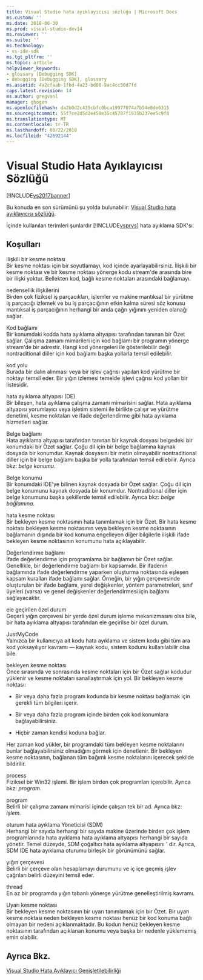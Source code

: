 ```yaml
---
title: Visual Studio hata ayıklayıcısı sözlüğü | Microsoft Docs
ms.custom: ''
ms.date: 2018-06-30
ms.prod: visual-studio-dev14
ms.reviewer: ''
ms.suite: ''
ms.technology:
- vs-ide-sdk
ms.tgt_pltfrm: ''
ms.topic: article
helpviewer_keywords:
- glossary [Debugging SDK]
- debugging [Debugging SDK], glossary
ms.assetid: 4a2cfaab-1fbd-4a23-bd00-9ac4cc50d7fd
caps.latest.revision: 14
ms.author: gregvanl
manager: ghogen
ms.openlocfilehash: da2b0d2c435cbfc0bca19977074a7b54e8de6315
ms.sourcegitcommit: 55f7ce2d5d2e458e35c45787f1935b237ee5c9f8
ms.translationtype: MT
ms.contentlocale: tr-TR
ms.lasthandoff: 08/22/2018
ms.locfileid: "42692144"
---
```

# <a name="visual-studio-debugger-glossary"></a>Visual Studio Hata Ayıklayıcısı Sözlüğü
[!INCLUDE[vs2017banner](../../../includes/vs2017banner.md)]

Bu konuda en son sürümünü şu yolda bulunabilir: [Visual Studio hata ayıklayıcısı sözlüğü](https://docs.microsoft.com/visualstudio/extensibility/debugger/reference/visual-studio-debugger-glossary).  
  
İçinde kullanılan terimleri şunlardır [!INCLUDE[vsprvs](../../../includes/vsprvs-md.md)] hata ayıklama SDK'sı.  
  
## <a name="terms"></a>Koşulları  
 ilişkili bir kesme noktası  
 Bir kesme noktası için bir soyutlamayı, kod içinde ayarlayabilirsiniz. İlişkili bir kesme noktası ve bir kesme noktası yönerge kodu stream'de arasında bire bir ilişki yoktur. Bellekten kod, bağlı kesme noktaları arasındaki bağlamayı.  
  
 nedensellik ilişkilerini  
 Birden çok fiziksel iş parçacıkları, işlemler ve makine mantıksal bir yürütme iş parçacığı izlemek ve bu iş parçacığının etkin kalma süresi söz konusu mantıksal iş parçacığının herhangi bir anda çağrı yığınını yeniden olanağı sağlar.  
  
 Kod bağlamı  
 Bir konumdaki kodda hata ayıklama altyapısı tarafından tanınan bir Özet sağlar. Çalışma zamanı mimarileri için kod bağlamı bir programın yönerge stream'de bir adrestir. Hangi kod yönergeleri ile gösterilebilir değil nontraditional diller için kod bağlamı başka yollarla temsil edilebilir.  
  
 kod yolu  
 Burada bir dalın alınması veya bir işlev çağrısı yapılan kod yürütme bir noktayı temsil eder. Bir yığın izlemesi temelde işlevi çağrısı kod yolları bir listesidir.  
  
 hata ayıklama altyapısı (DE)  
 Bir bileşen, hata ayıklama çalışma zamanı mimarisini sağlar. Hata ayıklama altyapısı yorumlayıcı veya işletim sistemi ile birlikte çalışır ve yürütme denetimi, kesme noktaları ve ifade değerlendirme gibi hata ayıklama hizmetleri sağlar.  
  
 Belge bağlamı  
 Hata ayıklama altyapısı tarafından tanınan bir kaynak dosyası belgedeki bir konumdaki bir Özet sağlar. Çoğu dil için bir belge bağlamına kaynak dosyada bir konumdur. Kaynak dosyasını bir metin olmayabilir nontraditional diller için bir belge bağlamı başka bir yolla tarafından temsil edilebilir. Ayrıca bkz: *belge konumu*.  
  
 Belge konumu  
 Bir konumdaki IDE'ye bilinen kaynak dosyada bir Özet sağlar. Çoğu dil için belge konumunu kaynak dosyada bir konumdur. Nontraditional diller için belge konumunu başka şekillerde temsil edilebilir. Ayrıca bkz: *belge bağlamına*.  
  
 hata kesme noktası  
 Bir bekleyen kesme noktasının hata tanımlamak için bir Özet. Bir hata kesme noktası bekleyen kesme noktasının veya bekleyen kesme noktasının bağlamanın dışında bir kod konuma engelleyen diğer bilgilerle ilişkili ifade bekleyen kesme noktasının konumunu hata açıklayabilir.  
  
 Değerlendirme bağlamı  
 İfade değerlendirme için programlama bir bağlamın bir Özet sağlar. Genellikle, bir değerlendirme bağlamı bir kapsamıdır. Bir ifadenin bağlamında ifade değerlendirme yaparken oluşturma noktasında eşleşen kapsam kuralları ifade bağlamı sağlar. Örneğin, bir yığın çerçevesinde oluşturulan bir ifade bağlamı, yerel değişkenler, yöntem parametreleri, sınıf üyeleri (varsa) ve genel değişkenler değerlendirmesi için bağlamı sağlayacaktır.  
  
 ele geçirilen özel durum  
 Geçerli yığın çerçevesi bir yerde özel durum işleme mekanizmasını olsa bile, bir hata ayıklama altyapısı tarafından ele geçirilse bir özel durum.  
  
 JustMyCode  
 Yalnızca bir kullanıcıya ait kodu hata ayıklama ve sistem kodu gibi tüm ara kod yoksayılıyor kavramı — kaynak kodu, sistem kodunu kullanılabilir olsa bile.  
  
 bekleyen kesme noktası  
 Önce sırasında ve sonrasında kesme noktaları için bir Özet sağlar kodudur yüklenir ve kesme noktaları sanallaştırmak için yol. Bir bekleyen kesme noktası:  
  
-   Bir veya daha fazla program kodunda bir kesme noktası bağlamak için gerekli tüm bilgileri içerir.  
  
-   Bir veya daha fazla program içinde birden çok kod konumlara bağlayabilirsiniz.  
  
-   Hiçbir zaman kendisi koduna bağlar.  
  
 Her zaman kod yükler, bir programdaki tüm bekleyen kesme noktalarını bunlar bağlayabilirsiniz olmadığını görmek için denetlenir. Bir bekleyen kesme noktasının, bağlanan tüm bağımlı kesme noktalarını içerecek şekilde bildirilir.  
  
 process  
 Fiziksel bir Win32 işlemi. Bir işlem birden çok programları içerebilir. Ayrıca bkz: *program*.  
  
 program  
 Belirli bir çalışma zamanı mimarisi içinde çalışan tek bir ad. Ayrıca bkz: *işlem*.  
  
 oturum hata ayıklama Yöneticisi (SDM)  
 Herhangi bir sayıda herhangi bir sayıda makine üzerinde birden çok işlem programlarında hata ayıklama hata ayıklama altyapısı herhangi bir sayıda yönetir. Temel düzeyde, SDM çoğaltıcı hata ayıklama altyapısını ' dir. Ayrıca, SDM IDE hata ayıklama oturumu birleşik bir görünümünü sağlar.  
  
 yığın çerçevesi  
 Belirli bir çerçeve olan hesaplamayı durumunu ve iç içe geçmiş işlev çağrıları belirli düzeyini temsil eder.  
  
 thread  
 En az bir programda yığın tabanlı yönerge yürütme genelleştirilmiş kavramı.  
  
 Uyarı kesme noktası  
 Bir bekleyen kesme noktasının bir uyarı tanımlamak için bir Özet. Bir uyarı kesme noktası neden bekleyen kesme noktası henüz bir kod konuma bağlı olmayan bir nedeni açıklanmaktadır. Bu kodun henüz bekleyen kesme noktasının tarafından açıklanan konumu veya başka bir nedenle yüklememiş emin olabilir.  
  
## <a name="see-also"></a>Ayrıca Bkz.  
 [Visual Studio Hata Ayıklayıcı Genişletilebilirliği](../../../extensibility/debugger/visual-studio-debugger-extensibility.md)

